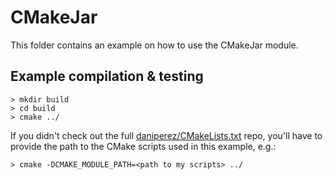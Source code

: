 CMakeJar
========

This folder contains an example on how to use the CMakeJar module.

Example compilation & testing
-----------------------------

```shell
> mkdir build
> cd build
> cmake ../
```

If you didn't check out the full [daniperez/CMakeLists.txt](https://github.com/daniperez/CMakeLists.txt)
repo, you'll have to provide the path to the CMake scripts used in this example, e.g.:

```shell
> cmake -DCMAKE_MODULE_PATH=<path to my scripts> ../
```

